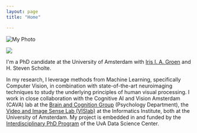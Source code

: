 ```yaml
---
layout: page
title: "Home"

---
```


![My Photo](./files/Niklas_Müller_NewHiers_Oktober_2019-8607-pass.jpg)

![](https://niklas-mueller.github.io/files/Niklas_Müller_NewHiers_Oktober_2019-8607-pass.jpg)

I'm a PhD candidate at the University of Amsterdam with [Iris I. A. Groen](https://sites.google.com/view/irisgroen) and H. Steven Scholte.

In my research, I leverage methods from Machine Learning, specifically Computer Vision, in combination with state-of-the-art neuroimaging techniques to study the underlying principles of human visual processing. I work in close collaboration with the Cognitive AI and Vision Amsterdam (CAVA) lab at the [Brain and Cognition Group](https://psyres.uva.nl/content/research-groups/programme-group-brain-and-cognition/programme-group-brain-and-cognition.html) (Psychology Department), the [Video and Image Sense Lab (VISlab)](https://ivi.fnwi.uva.nl/vislab/) at the Informatics Institute, both at the University of Amsterdam. My project is embedded in and funded by the [Interdisciplinary PhD Program](https://dsc.uva.nl/content/news/2021/10/seven-new-interdisciplinary-data-science-phd-positions.html) of the UvA Data Science Center.
